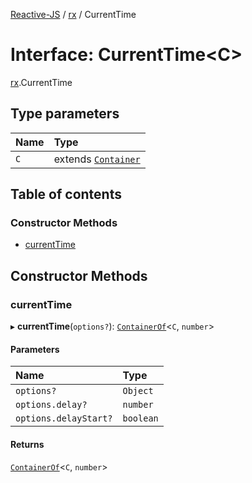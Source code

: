 [Reactive-JS](../README.md) / [rx](../modules/rx.md) / CurrentTime

# Interface: CurrentTime<C\>

[rx](../modules/rx.md).CurrentTime

## Type parameters

| Name | Type |
| :------ | :------ |
| `C` | extends [`Container`](containers.Container-1.md) |

## Table of contents

### Constructor Methods

- [currentTime](rx.CurrentTime.md#currenttime)

## Constructor Methods

### currentTime

▸ **currentTime**(`options?`): [`ContainerOf`](../modules/containers.md#containerof)<`C`, `number`\>

#### Parameters

| Name | Type |
| :------ | :------ |
| `options?` | `Object` |
| `options.delay?` | `number` |
| `options.delayStart?` | `boolean` |

#### Returns

[`ContainerOf`](../modules/containers.md#containerof)<`C`, `number`\>
